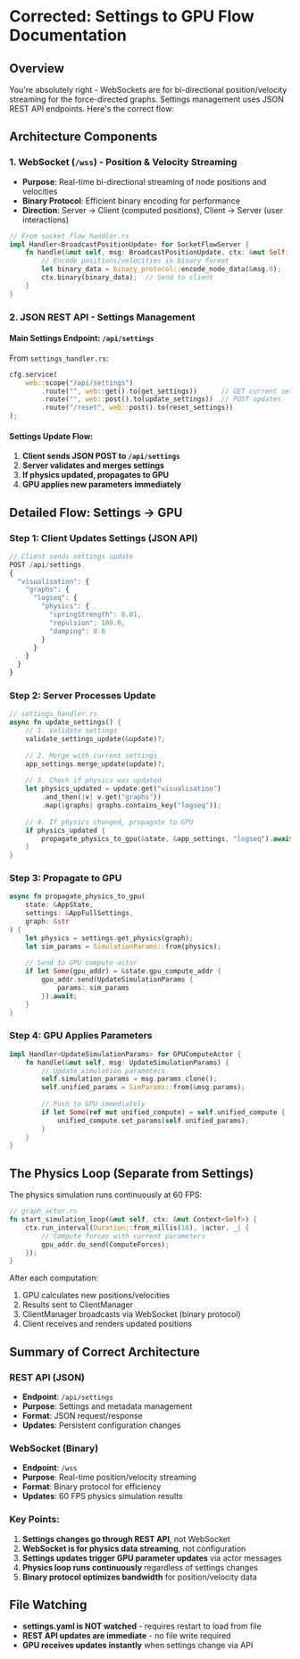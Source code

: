 # Corrected: Settings to GPU Flow Documentation

## Overview
You're absolutely right - WebSockets are for bi-directional position/velocity streaming for the force-directed graphs. Settings management uses JSON REST API endpoints. Here's the correct flow:

## Architecture Components

### 1. WebSocket (`/wss`) - Position & Velocity Streaming
- **Purpose**: Real-time bi-directional streaming of node positions and velocities
- **Binary Protocol**: Efficient binary encoding for performance
- **Direction**: Server → Client (computed positions), Client → Server (user interactions)

```rust
// From socket_flow_handler.rs
impl Handler<BroadcastPositionUpdate> for SocketFlowServer {
    fn handle(&mut self, msg: BroadcastPositionUpdate, ctx: &mut Self::Context) {
        // Encode positions/velocities in binary format
        let binary_data = binary_protocol::encode_node_data(&msg.0);
        ctx.binary(binary_data);  // Send to client
    }
}
```

### 2. JSON REST API - Settings Management

#### Main Settings Endpoint: `/api/settings`
From `settings_handler.rs`:
```rust
cfg.service(
    web::scope("/api/settings")
        .route("", web::get().to(get_settings))      // GET current settings
        .route("", web::post().to(update_settings))  // POST updates
        .route("/reset", web::post().to(reset_settings))
);
```

#### Settings Update Flow:
1. **Client sends JSON POST to `/api/settings`**
2. **Server validates and merges settings**
3. **If physics updated, propagates to GPU**
4. **GPU applies new parameters immediately**

## Detailed Flow: Settings → GPU

### Step 1: Client Updates Settings (JSON API)
```javascript
// Client sends settings update
POST /api/settings
{
  "visualisation": {
    "graphs": {
      "logseq": {
        "physics": {
          "springStrength": 0.01,
          "repulsion": 100.0,
          "damping": 0.8
        }
      }
    }
  }
}
```

### Step 2: Server Processes Update
```rust
// settings_handler.rs
async fn update_settings() {
    // 1. Validate settings
    validate_settings_update(&update)?;
    
    // 2. Merge with current settings
    app_settings.merge_update(update)?;
    
    // 3. Check if physics was updated
    let physics_updated = update.get("visualisation")
        .and_then(|v| v.get("graphs"))
        .map(|graphs| graphs.contains_key("logseq"));
    
    // 4. If physics changed, propagate to GPU
    if physics_updated {
        propagate_physics_to_gpu(&state, &app_settings, "logseq").await;
    }
}
```

### Step 3: Propagate to GPU
```rust
async fn propagate_physics_to_gpu(
    state: &AppState,
    settings: &AppFullSettings,
    graph: &str
) {
    let physics = settings.get_physics(graph);
    let sim_params = SimulationParams::from(physics);
    
    // Send to GPU compute actor
    if let Some(gpu_addr) = &state.gpu_compute_addr {
        gpu_addr.send(UpdateSimulationParams { 
            params: sim_params 
        }).await;
    }
}
```

### Step 4: GPU Applies Parameters
```rust
impl Handler<UpdateSimulationParams> for GPUComputeActor {
    fn handle(&mut self, msg: UpdateSimulationParams) {
        // Update simulation parameters
        self.simulation_params = msg.params.clone();
        self.unified_params = SimParams::from(&msg.params);
        
        // Push to GPU immediately
        if let Some(ref mut unified_compute) = self.unified_compute {
            unified_compute.set_params(self.unified_params);
        }
    }
}
```

## The Physics Loop (Separate from Settings)

The physics simulation runs continuously at 60 FPS:
```rust
// graph_actor.rs
fn start_simulation_loop(&mut self, ctx: &mut Context<Self>) {
    ctx.run_interval(Duration::from_millis(16), |actor, _| {
        // Compute forces with current parameters
        gpu_addr.do_send(ComputeForces);
    });
}
```

After each computation:
1. GPU calculates new positions/velocities
2. Results sent to ClientManager
3. ClientManager broadcasts via WebSocket (binary protocol)
4. Client receives and renders updated positions

## Summary of Correct Architecture

### REST API (JSON)
- **Endpoint**: `/api/settings`
- **Purpose**: Settings and metadata management
- **Format**: JSON request/response
- **Updates**: Persistent configuration changes

### WebSocket (Binary)
- **Endpoint**: `/wss`
- **Purpose**: Real-time position/velocity streaming
- **Format**: Binary protocol for efficiency
- **Updates**: 60 FPS physics simulation results

### Key Points:
1. **Settings changes go through REST API**, not WebSocket
2. **WebSocket is for physics data streaming**, not configuration
3. **Settings updates trigger GPU parameter updates** via actor messages
4. **Physics loop runs continuously** regardless of settings changes
5. **Binary protocol optimizes bandwidth** for position/velocity data

## File Watching
- **settings.yaml is NOT watched** - requires restart to load from file
- **REST API updates are immediate** - no file write required
- **GPU receives updates instantly** when settings change via API